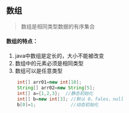 ## 数组

> 数组是相同类型数据的有序集合

#### 数组的特点：
1. java中数组是定长的，大小不能被改变
2. 数组中的元素必须是相同类型
3. 数组可以是任意类型

```java
	int[] arr01=new int[10];  
	String[] arr02=new String[5];
	int[] a={1,2,3};  //静态初始化
	int[] b=new int[3];	//默认 0，fales，null
	b[0]=1;				//动态初始化
	
```

